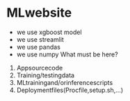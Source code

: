 # MLwebsite
- we use xgboost model
- we use streamlit
- we use pandas
- we use numpy
What must be here?
1. Appsourcecode
2. Training/testingdata
3. MLtrainingand/orinferencescripts
4. Deploymentfiles(Procfile,setup.sh,...)
